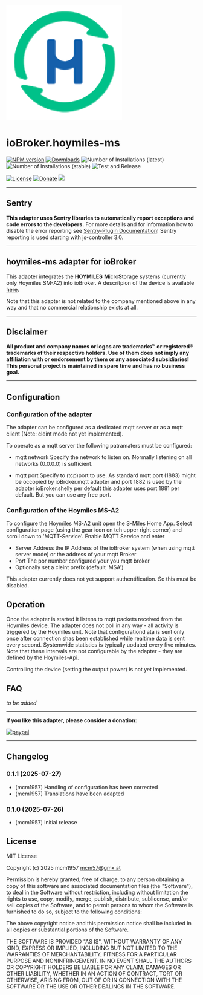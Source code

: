 ![Logo](admin/hoymiles-ms.png)
# ioBroker.hoymiles-ms

[![NPM version](http://img.shields.io/npm/v/iobroker.hoymiles-ms.svg)](https://www.npmjs.com/package/iobroker.hoymiles-ms)
[![Downloads](https://img.shields.io/npm/dm/iobroker.hoymiles-ms.svg)](https://www.npmjs.com/package/iobroker.hoymiles-ms)
![Number of Installations (latest)](http://iobroker.live/badges/hoymiles-ms-installed.svg)
![Number of Installations (stable)](http://iobroker.live/badges/hoymiles-ms-stable.svg)
![Test and Release](https://github.com/mcm4iob/ioBroker.hoymiles-ms/workflows/Test%20and%20Release/badge.svg)

[![License](https://img.shields.io/github/license/mcm4iob/ioBroker.hoymiles-ms?style=flat)](https://github.com/mcm4iob/ioBroker.hoymiles-ms/blob/main/LICENSE)
[![Donate](https://img.shields.io/badge/paypal-donate%20|%20spenden-blue.svg)](https://paypal.me/mcm1957atIoBroker)
[![](https://img.shields.io/static/v1?label=Sponsor&message=%E2%9D%A4&logo=GitHub&color=%23fe8e86)](https://github.com/sponsors/mcm1957)

**************************************************************************************************************
## Sentry
**This adapter uses Sentry libraries to automatically report exceptions and code errors to the developers.**
For more details and for information how to disable the error reporting see [Sentry-Plugin Documentation](https://github.com/ioBroker/plugin-sentry#plugin-sentry)! Sentry reporting is used starting with js-controller 3.0.

**************************************************************************************************************

## hoymiles-ms adapter for ioBroker

This adapter integrates the **HOYMILES** **M**icro**S**torage systems (currently only Hoymiles SM-A2) into ioBroker. A descritpion of the device is available [here](https://www.hoymiles.com/de/products/micro-storage).

Note that this adapter is not related to the company mentioned above in any way and that no commercial relationship exists at all.

**************************************************************************************************************

## Disclaimer
**All product and company names or logos are trademarks™ or registered® trademarks of their respective holders. Use of them does not imply any affiliation with or endorsement by them or any associated subsidiaries! This personal project is maintained in spare time and has no business goal.**

**************************************************************************************************************

## Configuration

### Configuration of the adapter
The adapter can be configured as a dedicated mqtt server or as a mqtt client (Note: cleint mode not yet implemented). 

To operate as a mqtt server the following patramaters must be configured:
- mqtt network
  Specify the network to listen on. Normally listening on all networks (0.0.0.0) is sufficient. 

- mqtt port
  Specify to (tcp)port to use. As standard mqtt port (1883) might be occopied by ioBroker.mqtt adapter and port 1882 is used by the adapter ioBroker.shelly per default this adapter uses port 1881 per default. But you can use any free port.

### Configuration of the Hoymiles MS-A2

To configure the Hoymiles MS-A2 unit open the S-Miles Home App. Select configuration page (using the gear icon on teh upper right corner) and scroll down to 'MQTT-Service'. Enable MQTT Service and enter 
- Server Address
  the IP Address of the ioBroker system (when using mqtt server mode) or the address of your mqtt Broker
- Port
  The por number configured your you mqtt broker
- Optionally set a cleint prefix (default 'MSA')

This adapter currently does not yet support authentification. So this must be disabled.

## Operation

Once the adapter is started it listens to mqtt packets received from the Hoymiles device. The adapter does not poll in any way - all activity is triggered by the Hoymiles unit. Note that configurationd ata is sent only once after connection shas been established while realtime data is sent every second. Systemwide statistics is typically uodated every five minutes. Note that these intervals are not configurable by the adapter - they are defined by the Hoymiles-Api.

Controlling the device (setting the output power) is not yet implemented.

## FAQ

*to be added*

**************************************************************************************************************

**If you like this adapter, please consider a donation:**
  
[![paypal](https://www.paypalobjects.com/en_US/DK/i/btn/btn_donateCC_LG.gif)](https://paypal.me/mcm1957atIoBroker)

**************************************************************************************************************
## Changelog
<!--
    Placeholder for the next version (at the beginning of the line):
    ### **WORK IN PROGRESS**
-->
### 0.1.1 (2025-07-27)
* (mcm1957) Handling of configuration has been corrected
* (mcm1957) Translations have been adapted

### 0.1.0 (2025-07-26)
* (mcm1957) initial release

## License
MIT License

Copyright (c) 2025 mcm1957 <mcm57@gmx.at>

Permission is hereby granted, free of charge, to any person obtaining a copy
of this software and associated documentation files (the "Software"), to deal
in the Software without restriction, including without limitation the rights
to use, copy, modify, merge, publish, distribute, sublicense, and/or sell
copies of the Software, and to permit persons to whom the Software is
furnished to do so, subject to the following conditions:

The above copyright notice and this permission notice shall be included in all
copies or substantial portions of the Software.

THE SOFTWARE IS PROVIDED "AS IS", WITHOUT WARRANTY OF ANY KIND, EXPRESS OR
IMPLIED, INCLUDING BUT NOT LIMITED TO THE WARRANTIES OF MERCHANTABILITY,
FITNESS FOR A PARTICULAR PURPOSE AND NONINFRINGEMENT. IN NO EVENT SHALL THE
AUTHORS OR COPYRIGHT HOLDERS BE LIABLE FOR ANY CLAIM, DAMAGES OR OTHER
LIABILITY, WHETHER IN AN ACTION OF CONTRACT, TORT OR OTHERWISE, ARISING FROM,
OUT OF OR IN CONNECTION WITH THE SOFTWARE OR THE USE OR OTHER DEALINGS IN THE
SOFTWARE.
